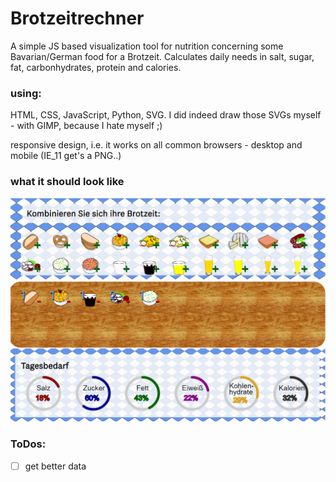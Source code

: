 # Brotzeitrechner
A simple JS based visualization tool for nutrition concerning some Bavarian/German food for a Brotzeit. Calculates daily needs in salt, sugar, fat, carbonhydrates, protein and calories.

### using:
HTML, CSS, JavaScript, Python, SVG. I did indeed draw those SVGs myself - with GIMP, because I hate myself ;) 

responsive design, i.e. it works on all common browsers - desktop and mobile (IE_11 get's a PNG..)

### what it should look like
![alt text](https://github.com/anneKoethke/Brotzeitrechner/blob/master/res/img/IE_default.png)


### ToDos:
- [ ] get better data 
